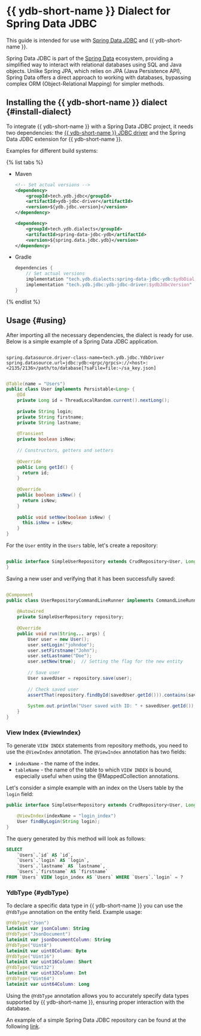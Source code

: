 # {{ ydb-short-name }} Dialect for Spring Data JDBC

This guide is intended for use with [Spring Data JDBC](https://spring.io/projects/spring-data-jdbc) and {{ ydb-short-name }}.

Spring Data JDBC is part of the [Spring Data](https://spring.io/projects/spring-data) ecosystem, providing a simplified way to interact with relational databases using SQL and Java objects. Unlike Spring JPA, which relies on JPA (Java Persistence API), Spring Data offers a direct approach to working with databases, bypassing complex ORM (Object-Relational Mapping) for simpler methods.

## Installing the {{ ydb-short-name }} dialect {#install-dialect}

To integrate {{ ydb-short-name }} with a Spring Data JDBC project, it needs two dependencies: the [{{ ydb-short-name }} JDBC driver](https://github.com/ydb-platform/ydb-jdbc-driver/) and the Spring Data JDBC extension for {{ ydb-short-name }}.

Examples for different build systems:

{% list tabs %}

- Maven

    ```xml
    <!-- Set actual versions -->
    <dependency>
        <groupId>tech.ydb.jdbc</groupId>
        <artifactId>ydb-jdbc-driver</artifactId>
        <version>${ydb.jdbc.version}</version>
    </dependency>

    <dependency>
        <groupId>tech.ydb.dialects</groupId>
        <artifactId>spring-data-jdbc-ydb</artifactId>
        <version>${spring.data.jdbc.ydb}</version> 
    </dependency>
    ```

- Gradle

    ```groovy
    dependencies {
        // Set actual versions
        implementation "tech.ydb.dialects:spring-data-jdbc-ydb:$ydbDialectVersion"
        implementation "tech.ydb.jdbc:ydb-jdbc-driver:$ydbJdbcVersion"
    }
    ```

{% endlist %}

## Usage {#using}

After importing all the necessary dependencies, the dialect is ready for use. Below is a simple example of a Spring Data JDBC application.

```properties

spring.datasource.driver-class-name=tech.ydb.jdbc.YdbDriver
spring.datasource.url=jdbc:ydb:<grpc/grpcs>://<host>:<2135/2136>/path/to/database[?saFile=file:~/sa_key.json]
```

```java

@Table(name = "Users")
public class User implements Persistable<Long> {
    @Id
    private Long id = ThreadLocalRandom.current().nextLong();
    
    private String login;
    private String firstname;
    private String lastname;
    
    @Transient
    private boolean isNew;
    
    // Constructors, getters and setters
    
    @Override
    public Long getId() {
      return id;
    }
    
    @Override
    public boolean isNew() {
      return isNew;
    }
    
    public void setNew(boolean isNew) {
      this.isNew = isNew;
    }
}
```

For the `User` entity in the `Users` table, let's create a repository:

```java

public interface SimpleUserRepository extends CrudRepository<User, Long> {
}
```

Saving a new user and verifying that it has been successfully saved:

```java

@Component
public class UserRepositoryCommandLineRunner implements CommandLineRunner {
    
    @Autowired
    private SimpleUserRepository repository;
    
    @Override
    public void run(String... args) {
        User user = new User();
        user.setLogin("johndoe");
        user.setFirstname("John");
        user.setLastname("Doe");
        user.setNew(true);  // Setting the flag for the new entity
      
        // Save user
        User savedUser = repository.save(user);
      
        // Check saved user
        assertThat(repository.findById(savedUser.getId())).contains(savedUser);
      
        System.out.println("User saved with ID: " + savedUser.getId());
    }
}
```

### View Index {#viewIndex}

To generate `VIEW INDEX` statements from repository methods, you need to use the `@ViewIndex` annotation. The `@ViewIndex` annotation has two fields:
- `indexName` - the name of the index.
- `tableName` - the name of the table to which `VIEW INDEX` is bound, especially useful when using the @MappedCollection annotations.

Let's consider a simple example with an index on the Users table by the `login` field:

```Java
public interface SimpleUserRepository extends CrudRepository<User, Long> {

    @ViewIndex(indexName = "login_index")
    User findByLogin(String login);
}
```

The query generated by this method will look as follows:

```sql
SELECT 
    `Users`.`id` AS `id`, 
    `Users`.`login` AS `login`, 
    `Users`.`lastname` AS `lastname`, 
    `Users`.`firstname` AS `firstname` 
FROM `Users` VIEW login_index AS `Users` WHERE `Users`.`login` = ?
```

### YdbType {#ydbType}

To declare a specific data type in {{ ydb-short-name }} you can use the `@YdbType` annotation on the entity field. Example usage:

```kotlin
@YdbType("Json")
lateinit var jsonColumn: String
@YdbType("JsonDocument")
lateinit var jsonDocumentColumn: String
@YdbType("Uint8")
lateinit var uint8Column: Byte
@YdbType("Uint16")
lateinit var uint16Column: Short
@YdbType("Uint32")
lateinit var uint32Column: Int
@YdbType("Uint64")
lateinit var uint64Column: Long
```

Using the `@YdbType` annotation allows you to accurately specify data types supported by {{ ydb-short-name }}, ensuring proper interaction with the database.

An example of a simple Spring Data JDBC repository can be found at the following [link](https://github.com/ydb-platform/ydb-java-examples/tree/master/jdbc/spring-data-jdbc).
